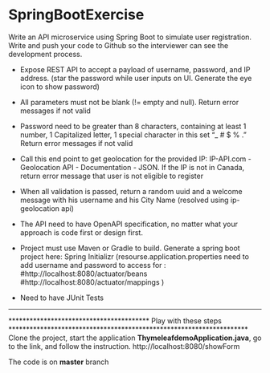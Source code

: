 # SpringBootExercise

Write an API microservice using Spring Boot to simulate user registration. Write and push your code to Github so the interviewer can see the development process.

- Expose REST API to accept a payload of username, password, and IP address.
(star the password while user inputs on UI. Generate the eye icon to show password)
- All parameters must not be blank (!= empty and null). Return error messages if not valid

- Password need to be greater than 8 characters, containing at least 1 number, 1 Capitalized letter, 1 special character in this set “_ # $ % .” Return error messages if not valid

- Call this end point to get geolocation for the provided IP: IP-API.com - Geolocation API - Documentation - JSON. If the IP is not in Canada, return error message that user is not eligible to register
- When all validation is passed, return a random uuid and a welcome message with his username and his City Name (resolved using ip-geolocation api)
- The API need to have OpenAPI specification, no matter what your approach is code first or design first.

- Project must use Maven or Gradle to build. Generate a spring boot project here: Spring Initializr
(resourse.application.properties need to add username and password to access for : #http://localhost:8080/actuator/beans
#http://localhost:8080/actuator/mappings
)

- Need to have JUnit Tests

**********************
**************************************** Play with these steps ********************************************************************
Clone the project, start the application **ThymeleafdemoApplication.java**, go to the link, and follow the instruction.
http://localhost:8080/showForm

The code is on **master** branch 
